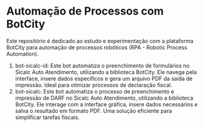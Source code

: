 # Automação de Processos com BotCity
Este repositório é dedicado ao estudo e experimentação com a plataforma BotCity para automação de processos robóticos (RPA - Robotic Process Automation).

1. bot-sicalc-id: Este bot automatiza o preenchimento de formulários no Sicalc Auto Atendimento, utilizando a biblioteca BotCity. Ele navega pela interface, insere dados específicos e gera um arquivo PDF da saída de impressão. Ideal para otimizar processos de declaração fiscal.
2. bot-sicalc: Este bot automatiza o processo de preenchimento e impressão de DARF no Sicalc Auto Atendimento, utilizando a biblioteca BotCity. Ele interage com a interface gráfica, insere dados necessários e salva o resultado em formato PDF. Uma solução eficiente para simplificar tarefas fiscais.
